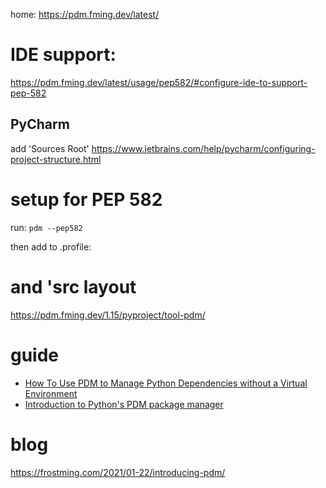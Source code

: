 home: https://pdm.fming.dev/latest/

# IDE support:
https://pdm.fming.dev/latest/usage/pep582/#configure-ide-to-support-pep-582

## PyCharm
add 'Sources Root'
https://www.jetbrains.com/help/pycharm/configuring-project-structure.html


# setup for PEP 582
run: `pdm --pep582`

then add to .profile:

# and 'src layout
https://pdm.fming.dev/1.15/pyproject/tool-pdm/

# guide
- [How To Use PDM to Manage Python Dependencies without a Virtual Environment](https://youtu.be/qOIWNSTYfcc)
- [Introduction to Python's PDM package manager](https://youtu.be/nHHB55QKu6g)

# blog
https://frostming.com/2021/01-22/introducing-pdm/
